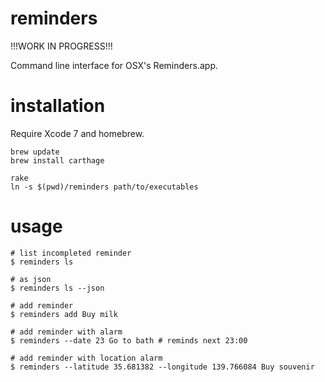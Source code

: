 # reminders

!!!WORK IN PROGRESS!!!

Command line interface for OSX's Reminders.app.

# installation

Require Xcode 7 and homebrew.

    brew update
    brew install carthage

    rake
    ln -s $(pwd)/reminders path/to/executables


# usage

    # list incompleted reminder
    $ reminders ls

    # as json
    $ reminders ls --json

    # add reminder
    $ reminders add Buy milk

    # add reminder with alarm
    $ reminders --date 23 Go to bath # reminds next 23:00

    # add reminder with location alarm
    $ reminders --latitude 35.681382 --longitude 139.766084 Buy souvenir
